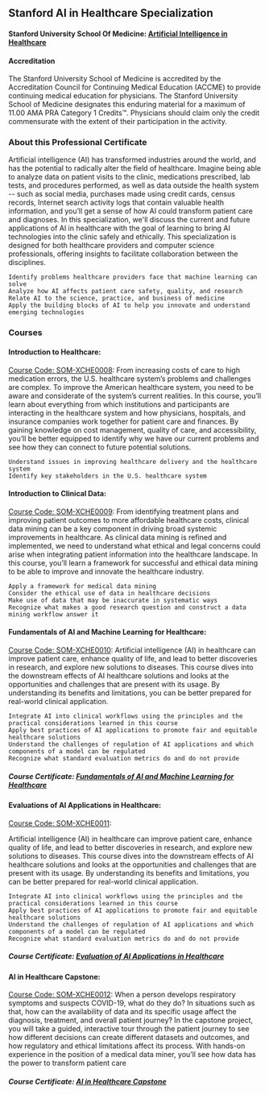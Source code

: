 ## Stanford AI in Healthcare Specialization
#### Stanford University School Of Medicine: [Artificial Intelligence in Healthcare](https://online.stanford.edu/programs/artificial-intelligence-healthcare)
#### Accreditation
The Stanford University School of Medicine is accredited by the Accreditation Council for Continuing Medical Education (ACCME) to provide continuing medical education for physicians. The Stanford University School of Medicine designates this enduring material for a maximum of 11.00 AMA PRA Category 1 Credits™. Physicians should claim only the credit commensurate with the extent of their participation in the activity.

### About this Professional Certificate 
Artificial intelligence (AI) has transformed industries around the world, and has the potential to radically alter the field of healthcare. Imagine being able to analyze data on patient visits to the clinic, medications prescribed, lab tests, and procedures performed, as well as data outside the health system -- such as social media, purchases made using credit cards, census records, Internet search activity logs that contain valuable health information, and you’ll get a sense of how AI could transform patient care and diagnoses. In this specialization, we'll discuss the current and future applications of AI in healthcare with the goal of learning to bring AI technologies into the clinic safely and ethically. This specialization is designed for both healthcare providers and computer science professionals, offering insights to facilitate collaboration between the disciplines.

    Identify problems healthcare providers face that machine learning can solve
    Analyze how AI affects patient care safety, quality, and research
    Relate AI to the science, practice, and business of medicine
    Apply the building blocks of AI to help you innovate and understand emerging technologies

### Courses
#### Introduction to Healthcare:
[Course Code: SOM-XCHE0008](https://online.stanford.edu/courses/som-xche0008-introduction-healthcare):
From increasing costs of care to high medication errors, the U.S. healthcare system’s problems and challenges are complex. To improve the American healthcare system, you need to be aware and considerate of the system’s current realities. In this course, you’ll learn about everything from which institutions and participants are interacting in the healthcare system and how physicians, hospitals, and insurance companies work together for patient care and finances. By gaining knowledge on cost management, quality of care, and accessibility, you’ll be better equipped to identify why we have our current problems and see how they can connect to future potential solutions.

    Understand issues in improving healthcare delivery and the healthcare system
    Identify key stakeholders in the U.S. healthcare system

#### Introduction to Clinical Data:
[Course Code: SOM-XCHE0009](https://online.stanford.edu/courses/som-xche0009-introduction-clinical-data):
From identifying treatment plans and improving patient outcomes to more affordable healthcare costs, clinical data mining can be a key component in driving broad systemic improvements in healthcare. As clinical data mining is refined and implemented, we need to understand what ethical and legal concerns could arise when integrating patient information into the healthcare landscape. In this course, you’ll learn a framework for successful and ethical data mining to be able to improve and innovate the healthcare industry.

    Apply a framework for medical data mining
    Consider the ethical use of data in healthcare decisions
    Make use of data that may be inaccurate in systematic ways
    Recognize what makes a good research question and construct a data mining workflow answer it

#### Fundamentals of AI and Machine Learning for Healthcare:
[Course Code: SOM-XCHE0010](https://online.stanford.edu/courses/som-xche0011-evaluations-ai-applications-healthcare):
Artificial intelligence (AI) in healthcare can improve patient care, enhance quality of life, and lead to better discoveries in research, and explore new solutions to diseases. This course dives into the downstream effects of AI healthcare solutions and looks at the opportunities and challenges that are present with its usage. By understanding its benefits and limitations, you can be better prepared for real-world clinical application.

    Integrate AI into clinical workflows using the principles and the practical considerations learned in this course
    Apply best practices of AI applications to promote fair and equitable healthcare solutions
    Understand the challenges of regulation of AI applications and which components of a model can be regulated
    Recognize what standard evaluation metrics do and do not provide
##### Course Certificate: [Fundamentals of AI and Machine Learning for Healthcare](https://stanford.cloud-cme.com/assets/stanford/Uploads/334690/334690_47055_3.pdf)

####  Evaluations of AI Applications in Healthcare:
[Course Code: SOM-XCHE0011](https://online.stanford.edu/courses/som-xche0011-evaluations-ai-applications-healthcare):


Artificial intelligence (AI) in healthcare can improve patient care, enhance quality of life, and lead to better discoveries in research, and explore new solutions to diseases. This course dives into the downstream effects of AI healthcare solutions and looks at the opportunities and challenges that are present with its usage. By understanding its benefits and limitations, you can be better prepared for real-world clinical application.

    Integrate AI into clinical workflows using the principles and the practical considerations learned in this course
    Apply best practices of AI applications to promote fair and equitable healthcare solutions
    Understand the challenges of regulation of AI applications and which components of a model can be regulated
    Recognize what standard evaluation metrics do and do not provide
##### Course Certificate: [Evaluation of AI Applications in Healthcare](https://stanford.cloud-cme.com/assets/stanford/Uploads/334690/334690_47063_3.pdf)

#### AI in Healthcare Capstone:
[Course Code: SOM-XCHE0012](https://online.stanford.edu/courses/som-xche0012-ai-healthcare-capstone):
When a person develops respiratory symptoms and suspects COVID-19, what do they do? In situations such as that, how can the availability of data and its specific usage affect the diagnosis, treatment, and overall patient journey? In the capstone project, you will take a guided, interactive tour through the patient journey to see how different decisions can create different datasets and outcomes, and how regulatory and ethical limitations affect its process. With hands-on experience in the position of a medical data miner, you’ll see how data has the power to transform patient care

##### Course Certificate: [AI in Healthcare Capstone](https://stanford.cloud-cme.com/assets/stanford/Uploads/334690/334690_39163_3.pdf)
